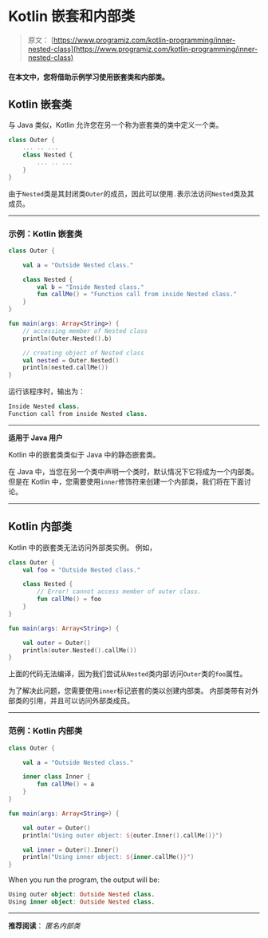 # Kotlin 嵌套和内部类

> 原文： [https://www.programiz.com/kotlin-programming/inner-nested-class](https://www.programiz.com/kotlin-programming/inner-nested-class)

#### 在本文中，您将借助示例学习使用嵌套类和内部类。

## Kotlin 嵌套类

与 Java 类似，Kotlin 允许您在另一个称为嵌套类的类中定义一个类。

```kt
class Outer {
    ... .. ...
    class Nested {
        ... .. ...
    }
}
```

由于`Nested`类是其封闭类`Outer`的成员，因此可以使用`.`表示法访问`Nested`类及其成员。

* * *

### 示例：Kotlin 嵌套类

```kt
class Outer {

    val a = "Outside Nested class."

    class Nested {
        val b = "Inside Nested class."
        fun callMe() = "Function call from inside Nested class."
    }
}

fun main(args: Array<String>) {
    // accessing member of Nested class
    println(Outer.Nested().b)

    // creating object of Nested class
    val nested = Outer.Nested()
    println(nested.callMe())
}
```

运行该程序时，输出为：

```kt
Inside Nested class.
Function call from inside Nested class.
```

* * *

**适用于 Java 用户**

Kotlin 中的嵌套类类似于 Java 中的静态嵌套类。

在 Java 中，当您在另一个类中声明一个类时，默认情况下它将成为一个内部类。 但是在 Kotlin 中，您需要使用`inner`修饰符来创建一个内部类，我们将在下面讨论。

* * *

## Kotlin 内部类

Kotlin 中的嵌套类无法访问外部类实例。 例如，

```kt
class Outer {
    val foo = "Outside Nested class."

    class Nested {
        // Error! cannot access member of outer class.
        fun callMe() = foo
    }
}

fun main(args: Array<String>) {

    val outer = Outer()
    println(outer.Nested().callMe())
}
```

上面的代码无法编译，因为我们尝试从`Nested`类内部访问`Outer`类的`foo`属性。

为了解决此问题，您需要使用`inner`标记嵌套的类以创建内部类。 内部类带有对外部类的引用，并且可以访问外部类成员。

* * *

### 范例：Kotlin 内部类

```kt
class Outer {

    val a = "Outside Nested class."

    inner class Inner {
        fun callMe() = a
    }
}

fun main(args: Array<String>) {

    val outer = Outer()
    println("Using outer object: ${outer.Inner().callMe()}")

    val inner = Outer().Inner()
    println("Using inner object: ${inner.callMe()}")
}
```

When you run the program, the output will be:

```kt
Using outer object: Outside Nested class.
Using inner object: Outside Nested class.
```

* * *

**推荐阅读**： *匿名内部类*